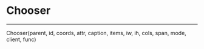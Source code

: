 Chooser
===
---
Chooser(parent, id, coords, attr, caption, items, iw, ih, cols, span, mode, client, func) 
